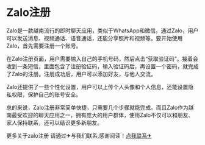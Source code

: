 # Zalo注册

Zalo是一款越南流行的即时聊天应用，类似于WhatsApp和微信。通过Zalo，用户可以发送消息、视频通话、语音通话，还能分享照片和视频等。要开始使用Zalo，首先需要注册一个账号。

在Zalo注册页面，用户需要输入自己的手机号码，然后点击“获取验证码”。接着会收到一条短信，里面包含了注册验证码，输入验证码后，再设置一个密码，就完成了Zalo的注册。注册成功后，用户可以添加好友，与他人交流。

Zalo还提供了一些个性化设置，用户可以上传个人头像和个人信息，还能设置隐私权限，保护自己的账号安全。

总的来说，Zalo注册非常简单快捷，只需要几个步骤就能完成。而且Zalo作为越南最受欢迎的聊天应用之一，拥有庞大的用户群体，使用Zalo不仅可以和朋友、家人保持联系，还可以结识更多新朋友。

更多关于zalo注册 请通过✈与我们联系,感谢阅读！[点我联系✈](https://m.G208.com)